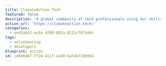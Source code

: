 ```yaml
---
title: ClimateAction.Tech
featured: false
description: 'A global community of tech professionals using our skills, expertise and platforms to support solutions to the climate crisis. The mission is to empower technology professionals to play our part — to meet, discuss, learn and take climate action.'
action_url: 'https://climateaction.tech/'
categories:
  - ee42a632-ac6a-4f89-802a-8111cf674d4c
tags:
  - volunteering
  - developers
blueprint: action
id: c4bb6947-ff24-411f-ae20-ba7ab733b954
---
```

